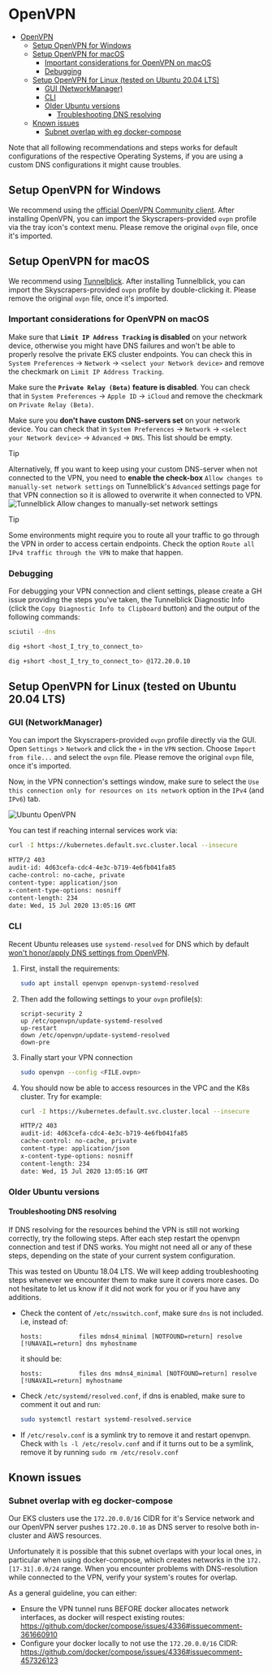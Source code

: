 # OpenVPN

- [OpenVPN](#openvpn)
  - [Setup OpenVPN for Windows](#setup-openvpn-for-windows)
  - [Setup OpenVPN for macOS](#setup-openvpn-for-macos)
    - [Important considerations for OpenVPN on macOS](#important-considerations-for-openvpn-on-macos)
    - [Debugging](#debugging)
  - [Setup OpenVPN for Linux (tested on Ubuntu 20.04 LTS)](#setup-openvpn-for-linux-tested-on-ubuntu-2004-lts)
    - [GUI (NetworkManager)](#gui-networkmanager)
    - [CLI](#cli)
    - [Older Ubuntu versions](#older-ubuntu-versions)
      - [Troubleshooting DNS resolving](#troubleshooting-dns-resolving)
  - [Known issues](#known-issues)
    - [Subnet overlap with eg docker-compose](#subnet-overlap-with-eg-docker-compose)

Note that all following recommendations and steps works for default configurations of the respective Operating Systems, if you are using a custom DNS configurations it might cause troubles.

## Setup OpenVPN for Windows

We recommend using the [official OpenVPN Community client](https://openvpn.net/community-downloads/). After installing OpenVPN, you can import the Skyscrapers-provided `ovpn` profile via the tray icon's context menu. Please remove the original `ovpn` file, once it's imported.

## Setup OpenVPN for macOS

We recommend using [Tunnelblick](https://tunnelblick.net/downloads.html). After installing Tunnelblick, you can import the Skyscrapers-provided `ovpn` profile by double-clicking it. Please remove the original `ovpn` file, once it's imported.

### Important considerations for OpenVPN on macOS

Make sure that **`Limit IP Address Tracking` is disabled** on your network device, otherwise you might have DNS failures and won't be able to properly resolve the private EKS cluster endpoints. You can check this in `System Preferences` -> `Network` -> `<select your Network device>` and remove the checkmark on `Limit IP Address Tracking`.

Make sure the **`Private Relay (Beta)` feature is disabled**. You can check that in `System Preferences` -> `Apple ID` -> `iCloud` and remove the checkmark on `Private Relay (Beta)`.

Make sure you **don't have custom DNS-servers set** on your network device. You can check that in `System Preferences` -> `Network` -> `<select your Network device>` -> `Advanced` -> `DNS`. This list should be empty.

> [!TIP]
> Alternatively, ff you want to keep using your custom DNS-server when not connected to the VPN, you need to **enable the check-box** `Allow changes to manually-set network settings` on Tunnelblick's `Advanced` settings page for that VPN connection so it is allowed to overwrite it when connected to VPN.
> ![Tunnelblick Allow changes to manually-set network settings](./images/ovpn_macos_custom_dns.png)

> [!TIP]
> Some environments might require you to route all your traffic to go through the VPN in order to access certain endpoints. Check the option `Route all IPv4 traffic through the VPN` to make that happen.

### Debugging

For debugging your VPN connection and client settings, please create a GH issue providing the steps you've taken, the Tunnelblick Diagnostic Info (click the `Copy Diagnostic Info to Clipboard` button) and the output of the following commands:

```bash
sciutil --dns

dig +short <host_I_try_to_connect_to>

dig +short <host_I_try_to_connect_to> @172.20.0.10
```

## Setup OpenVPN for Linux (tested on Ubuntu 20.04 LTS)

### GUI (NetworkManager)

You can import the Skyscrapers-provided `ovpn` profile directly via the GUI. Open `Settings` > `Network` and click the `+` in the `VPN` section. Choose `Import from file...` and select the `ovpn` file. Please remove the original `ovpn` file, once it's imported.

Now, in the VPN connection's settings window, make sure to select the `Use this connection only for resources on its network` option in the `IPv4` (and `IPv6`) tab.

![Ubuntu OpenVPN](./images/ovpn_ubuntu.png)

You can test if reaching internal services work via:

```bash
curl -I https://kubernetes.default.svc.cluster.local --insecure

HTTP/2 403
audit-id: 4d63cefa-cdc4-4e3c-b719-4e6fb041fa85
cache-control: no-cache, private
content-type: application/json
x-content-type-options: nosniff
content-length: 234
date: Wed, 15 Jul 2020 13:05:16 GMT
```

### CLI

Recent Ubuntu releases use `systemd-resolved` for DNS which by default [won't honor/apply DNS settings from OpenVPN](https://askubuntu.com/questions/1032476/ubuntu-18-04-no-dns-resolution-when-connected-to-openvpn).

1. First, install the requirements:

    ```bash
    sudo apt install openvpn openvpn-systemd-resolved
    ```

2. Then add the following settings to your `ovpn` profile(s):

    ```openvpn
    script-security 2
    up /etc/openvpn/update-systemd-resolved
    up-restart
    down /etc/openvpn/update-systemd-resolved
    down-pre
    ```

3. Finally start your VPN connection

    ```bash
    sudo openvpn --config <FILE.ovpn>
    ```

4. You should now be able to access resources in the VPC and the K8s cluster. Try for example:

    ```bash
    curl -I https://kubernetes.default.svc.cluster.local --insecure

    HTTP/2 403
    audit-id: 4d63cefa-cdc4-4e3c-b719-4e6fb041fa85
    cache-control: no-cache, private
    content-type: application/json
    x-content-type-options: nosniff
    content-length: 234
    date: Wed, 15 Jul 2020 13:05:16 GMT
    ```

### Older Ubuntu versions

#### Troubleshooting DNS resolving

If DNS resolving for the resources behind the VPN is still not working correctly, try the following steps. After each step restart the openvpn connection and test if DNS works. You might not need all or any of these steps, depending on the state of your current system configuration.

This was tested on Ubuntu 18.04 LTS. We will keep adding troubleshooting steps whenever we encounter them to make sure it covers more cases. Do not hesitate to let us know if it did not work for you or if you have any additions.

- Check the content of `/etc/nsswitch.conf`, make sure `dns` is not included. i.e, instead of:

  ```console
  hosts:          files mdns4_minimal [NOTFOUND=return] resolve [!UNAVAIL=return] dns myhostname
  ```

  it should be:

  ```console
  hosts:          files dns mdns4_minimal [NOTFOUND=return] resolve [!UNAVAIL=return] myhostname
  ```

- Check `/etc/systemd/resolved.conf`, if dns is enabled, make sure to comment it out and run:

  ```bash
  sudo systemctl restart systemd-resolved.service
  ```

- If `/etc/resolv.conf` is a symlink try to remove it and restart openvpn. Check with `ls -l /etc/resolv.conf` and if it turns out to be a symlink, remove it by running `sudo rm /etc/resolv.conf`

## Known issues

### Subnet overlap with eg docker-compose

Our EKS clusters use the `172.20.0.0/16` CIDR for it's Service network and our OpenVPN server pushes `172.20.0.10` as DNS server to resolve both in-cluster and AWS resources.

Unfortunately it is possible that this subnet overlaps with your local ones, in particular when using docker-compose, which creates networks in the `172.[17-31].0.0/24` range. When you encounter problems with DNS-resolution while connected to the VPN, verify your system's routes for overlap.

As a general guideline, you can either:

- Ensure the VPN tunnel runs BEFORE docker allocates network interfaces, as docker will respect existing routes: <https://github.com/docker/compose/issues/4336#issuecomment-361660910>
- Configure your docker locally to not use the `172.20.0.0/16` CIDR: <https://github.com/docker/compose/issues/4336#issuecomment-457326123>

